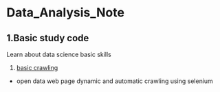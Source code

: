 # Data_Analysis_Note

1.Basic study code
------

Learn about data science basic skills

1) [basic crawling](https://github.com/yundaehyuck/Data_Analysis_Note/tree/main/basic%20crawling "basic crawling")

- open data web page dynamic and automatic crawling using selenium
